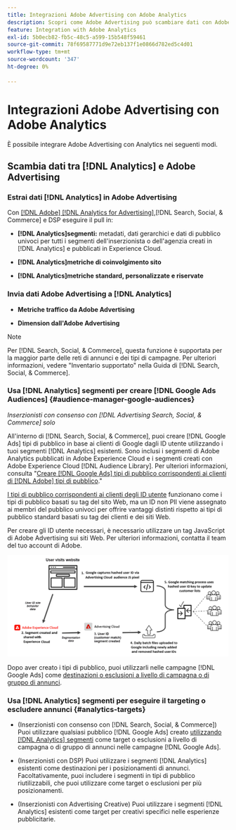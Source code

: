 ```yaml
---
title: Integrazioni Adobe Advertising con Adobe Analytics
description: Scopri come Adobe Advertising può scambiare dati con Adobe Analytics e come utilizzarli in Search, Social e Commerce.
feature: Integration with Adobe Analytics
exl-id: 5b0ecb82-fb5c-48c5-a599-15b548f59461
source-git-commit: 78f69587771d9e72eb137f1e0866d782ed5c4d01
workflow-type: tm+mt
source-wordcount: '347'
ht-degree: 0%

---
```


# Integrazioni Adobe Advertising con Adobe Analytics

È possibile integrare Adobe Advertising con Analytics nei seguenti modi.

## Scambia dati tra [!DNL Analytics] e Adobe Advertising

### Estrai dati [!DNL Analytics] in Adobe Advertising

Con [[!DNL Adobe] [!DNL Analytics for Advertising]](/help/integrations/analytics/overview.md),[!DNL Search, Social, & Commerce] e DSP eseguire il pull in:

* **[!DNL Analytics]segmenti:** metadati, dati gerarchici e dati di pubblico univoci per tutti i segmenti dell&#39;inserzionista o dell&#39;agenzia creati in [!DNL Analytics] e pubblicati in Experience Cloud.

* **[!DNL Analytics]metriche di coinvolgimento sito**

* **[!DNL Analytics]metriche standard, personalizzate e riservate**

### Invia dati Adobe Advertising a [!DNL Analytics]

* **Metriche traffico da Adobe Advertising**

* **Dimension dall&#39;Adobe Advertising**

>[!NOTE]
>
>Per [!DNL Search, Social, & Commerce], questa funzione è supportata per la maggior parte delle reti di annunci e dei tipi di campagne. Per ulteriori informazioni, vedere &quot;Inventario supportato&quot; nella Guida di [!DNL Search, Social, & Commerce].<!-- add link when that's published in ExL -->

### Usa [!DNL Analytics] segmenti per creare [!DNL Google Ads Audiences] {#audience-manager-google-audiences}

*Inserzionisti con consenso con [!DNL Advertising Search, Social, & Commerce] solo*

<!-- Verify all -->

All&#39;interno di [!DNL Search, Social, & Commerce], puoi creare [!DNL Google Ads] tipi di pubblico in base ai clienti di Google dagli ID utente utilizzando i tuoi segmenti [!DNL Analytics] esistenti. Sono inclusi i segmenti di Adobe Analytics pubblicati in Adobe Experience Cloud e i segmenti creati con Adobe Experience Cloud [!DNL Audience Library]. Per ulteriori informazioni, consulta &quot;[Creare [!DNL Google Ads] tipi di pubblico corrispondenti ai clienti di [!DNL Adobe] tipi di pubblico](/help/search-social-commerce/campaign-management/campaigns/google-audience-from-adobe-audience.md).&quot;

[I tipi di pubblico corrispondenti ai clienti degli ID utente](https://support.google.com/google-ads/answer/9199250) funzionano come i tipi di pubblico basati su tag del sito Web, ma un ID non PII viene assegnato ai membri del pubblico univoci per offrire vantaggi distinti rispetto ai tipi di pubblico standard basati su tag dei clienti e dei siti Web.

Per creare gli ID utente necessari, è necessario utilizzare un tag JavaScript di Adobe Advertising <!-- with a user ID parameter --> sui siti Web. Per ulteriori informazioni, contatta il team del tuo account di Adobe.

![processo di creazione segmento](/help/integrations/assets/ad_search_user_id_pic.png)

Dopo aver creato i tipi di pubblico, puoi utilizzarli nelle campagne [!DNL Google Ads] come [destinazioni o esclusioni a livello di campagna o di gruppo di annunci](#audience-manager-targets).

### Usa [!DNL Analytics] segmenti per eseguire il targeting o escludere annunci {#analytics-targets}

* (Inserzionisti con consenso con [!DNL Search, Social, & Commerce]) Puoi utilizzare qualsiasi pubblico [!DNL Google Ads] creato [utilizzando [!DNL Analytics] segmenti](#audience-manager-google-audiences) come target o esclusioni a livello di campagna o di gruppo di annunci nelle campagne [!DNL Google Ads].

* (Inserzionisti con DSP) Puoi utilizzare i segmenti [!DNL Analytics] esistenti come destinazioni per i posizionamenti di annunci. Facoltativamente, puoi includere i segmenti in tipi di pubblico riutilizzabili, che puoi utilizzare come target o esclusioni per più posizionamenti.

* (Inserzionisti con Advertising Creative) Puoi utilizzare i segmenti [!DNL Analytics] esistenti come target per creativi specifici nelle esperienze pubblicitarie.
